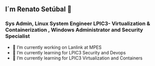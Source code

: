 ## I´m Renato Setúbal 👋
### Sys Admin, Linux System Engineer LPIC3- Virtualization & Containerization , Windows Administrator and Security Specialist
- 🔭 I’m currently working on Lanlink at MPES
- 🌱 I’m currently learning for LPIC3 Security and Devops
- 🌱 I’m currently learning for LPIC3 Virtualization and Containers
<!--
**renatosetubal/renatosetubal** is a ✨ _special_ ✨ repository because its `README.md` (this file) appears on your GitHub profile.

Here are some ideas to get you started:



- 👯 I’m looking to collaborate on ...
- 🤔 I’m looking for help with ...
- 💬 Ask me about ...
- 📫 How to reach me: ...
- 😄 Pronouns: ...
- ⚡ Fun fact: ...
-->

